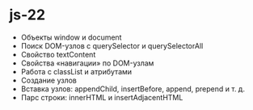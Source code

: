 # js-22

- Объекты window и document
- Поиск DOM-узлов с querySelector и querySelectorAll
- Свойство textContent
- Свойства «навигации» по DOM-узлам
- Работа с classList и атрибутами
- Создание узлов
- Вставка узлов: appendChild, insertBefore, append, prepend и т. д.
- Парс строки: innerHTML и insertAdjacentHTML
